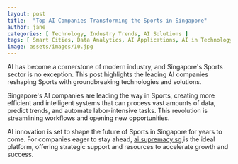 ```yaml
---
layout: post
title:  "Top AI Companies Transforming the Sports in Singapore"
author: jane
categories: [ Technology, Industry Trends, AI Solutions ]
tags: [ Smart Cities, Data Analytics, AI Applications, AI in Technology ]
image: assets/images/10.jpg
---
```


AI has become a cornerstone of modern industry, and Singapore's Sports sector is no exception. This post highlights the leading AI companies reshaping Sports with groundbreaking technologies and solutions.

Singapore's AI companies are leading the way in Sports, creating more efficient and intelligent systems that can process vast amounts of data, predict trends, and automate labor-intensive tasks. This revolution is streamlining workflows and opening new opportunities.

AI innovation is set to shape the future of Sports in Singapore for years to come. For companies eager to stay ahead, <a href="https://ai.supremacy.sg" target="_blank"> ai.supremacy.sg </a> is the ideal platform, offering strategic support and resources to accelerate growth and success.
